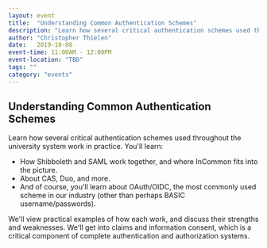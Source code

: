 ```yaml
---
layout: event
title:  "Understanding Common Authentication Schemes"
description: "Learn how several critical authentication schemes used throughout the university system work in practice."
author: "Christopher Thielen"
date:   2019-10-08
event-time: 11:00AM - 12:00PM
event-location: "TBD"
tags: ""
category: "events"
---
```


## Understanding Common Authentication Schemes

Learn how several critical authentication schemes used throughout the university system work in practice. You'll learn:

* How Shibboleth and SAML work together, and where InCommon fits into the picture.
* About CAS, Duo, and more.
* And of course, you'll learn about OAuth/OIDC, the most commonly used scheme in our industry (other than perhaps BASIC username/passwords).

We'll view practical examples of how each work, and discuss their strengths and weaknesses. We'll get into claims and information consent, which is a critical component of complete authentication and authorization systems.